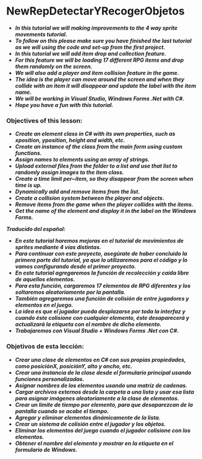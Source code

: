 # NewRepDetectarYRecogerObjetos

- **_In this tutorial we will making improvements to the 4 way sprite movements tutorial._**
- **_To follow on this please make sure you have finished the last tutorial as we will using the code and set-up from the first project._**
- **_In this tutorial we will add item drop and collection feature._**
- **_For this feature we will be loading 17 different RPG items and drop them randomly on the screen._**
- **_We will also add a player and item collision feature in the game._**
- **_The idea is the player can move around the screen and when they collide with an item it will disappear and update the label with the item name._**
- **_We will be working in Visual Studio, Windows Forms .Net with C#._**
- **_Hope you have a fun with this tutorial._**

### Objectives of this lesson:

- **_Create an element class in C# with its own properties, such as xposition, yposition, height and width, etc._**
- **_Create an instance of the class from the main form using custom functions._**
- **_Assign names to elements using an array of strings._**
- **_Upload external files from the folder to a list and use that list to randomly assign images to the item class._**
- **_Create a time limit per~item, so they disappear from the screen when time is up._**
- **_Dynamically add and remove items from the list._**
- **_Create a collision system between the player and objects._**
- **_Remove items from the game when the player collides with the items._**
- **_Get the name of the element and display it in the label on the Windows Forms._**

**_Traducido del español:_**

- **_En este tutorial haremos mejoras en el tutorial de movimientos de sprites mediante 4 vías distintas._**
- **_Para continuar con este proyecto, asegúrate de haber concluido la primera parte del tutorial, ya que lo utilizaremos para el código y lo vamos configurando desde el primer proyecto._**
- **_En este tutorial agregaremos la función de recolección y caída libre de aquellos elementos._**
- **_Para esta función, cargaremos 17 elementos de RPG diferentes y los soltaremos aleatoriamente por la pantalla._**
- **_También agregaremos una función de colisión de entre jugadores y elementos en el juego._**
- **_La idea es que el jugador pueda desplazarse por toda la interfaz y cuando éste colisione con cualquier elemento, éste desaparecerá y actualizará la etiqueta con el nombre de dicho elemento._**
- **_Trabajaremos con Visual Studio + Windows Forms .Net con C#._**

### Objetivos de esta lección:

- **_Crear una clase de elementos en C# con sus propias propiedades, como posiciónX, posiciónY, alto y ancho, etc._**
- **_Crear una instancia de la clase desde el formulario principal usando funciones personalizadas._**
- **_Asignar nombres de los elementos usando una matriz de cadenas._**
- **_Cargar archivos externos desde la carpeta a una lista y usar esa lista para asignar imágenes aleatoriamente a la clase de elementos._**
- **_Crear un límite de tiempo por elemento, para que desaparezcan de la pantalla cuando se acabe el tiempo._**
- **_Agregar y eliminar elementos dinámicamente de la lista._**
- **_Crear un sistema de colisión entre el jugador y los objetos._**
- **_Eliminar los elementos del juego cuando el jugador colisione con los elementos._**
- **_Obtener el nombre del elemento y mostrar en la etiqueta en el formulario de Windows._**
